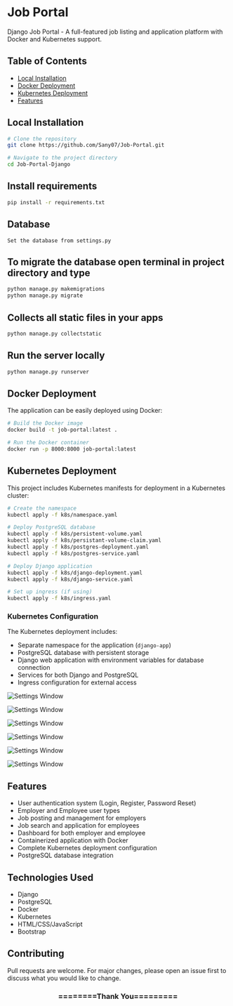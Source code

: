 # Job Portal
Django Job Portal - A full-featured job listing and application platform with Docker and Kubernetes support.

## Table of Contents
- [Local Installation](#local-installation)
- [Docker Deployment](#docker-deployment)
- [Kubernetes Deployment](#kubernetes-deployment)
- [Features](#features)

## Local Installation

```bash
# Clone the repository
git clone https://github.com/Sany07/Job-Portal.git

# Navigate to the project directory
cd Job-Portal-Django
```

## Install requirements

```bash
pip install -r requirements.txt
```

## Database

```
Set the database from settings.py
```

## To migrate the database open terminal in project directory and type
```bash
python manage.py makemigrations
python manage.py migrate
```

## Collects all static files in your apps

```bash
python manage.py collectstatic
```

## Run the server locally
```bash
python manage.py runserver
```

## Docker Deployment

The application can be easily deployed using Docker:

```bash
# Build the Docker image
docker build -t job-portal:latest .

# Run the Docker container
docker run -p 8000:8000 job-portal:latest
```

## Kubernetes Deployment

This project includes Kubernetes manifests for deployment in a Kubernetes cluster:

```bash
# Create the namespace
kubectl apply -f k8s/namespace.yaml

# Deploy PostgreSQL database
kubectl apply -f k8s/persistent-volume.yaml
kubectl apply -f k8s/persistant-volume-claim.yaml
kubectl apply -f k8s/postgres-deployment.yaml
kubectl apply -f k8s/postgres-service.yaml

# Deploy Django application
kubectl apply -f k8s/django-deployment.yaml
kubectl apply -f k8s/django-service.yaml

# Set up ingress (if using)
kubectl apply -f k8s/ingress.yaml
```

### Kubernetes Configuration

The Kubernetes deployment includes:
- Separate namespace for the application (`django-app`)
- PostgreSQL database with persistent storage
- Django web application with environment variables for database connection
- Services for both Django and PostgreSQL
- Ingress configuration for external access

![Settings Window](https://raw.github.com/Sany07/Django-Job-Portal/master/screenshots/screencapture-127-0-0-1-8000-2020-05-08-17_03_46.png)

![Settings Window](https://raw.github.com/Sany07/Django-Job-Portal/master/screenshots/screencapture-127-0-0-1-8000-jobs-2020-05-08-17_40_01.png)

![Settings Window](https://raw.github.com/Sany07/Django-Job-Portal/master/screenshots/screencapture-127-0-0-1-8000-job-79-2020-05-08-16_59_55.png)

![Settings Window](https://raw.github.com/Sany07/Django-Job-Portal/master/screenshots/screencapture-127-0-0-1-8000-job-create-2020-05-08-17_00_46.png)

![Settings Window](https://raw.github.com/Sany07/Django-Job-Portal/master/screenshots/screencapture-127-0-0-1-8000-dashboard-2020-05-08-17_01_07.png)

![Settings Window](https://raw.github.com/Sany07/Django-Job-Portal/master/screenshots/screencapture-127-0-0-1-8000-dashboard-employer-job-54-applicants-2020-05-08-17_01_34.png)

## Features
- User authentication system (Login, Register, Password Reset)
- Employer and Employee user types
- Job posting and management for employers
- Job search and application for employees
- Dashboard for both employer and employee
- Containerized application with Docker
- Complete Kubernetes deployment configuration
- PostgreSQL database integration

## Technologies Used
- Django
- PostgreSQL
- Docker
- Kubernetes
- HTML/CSS/JavaScript
- Bootstrap

## Contributing
Pull requests are welcome. For major changes, please open an issue first to discuss what you would like to change.

<div align="center">
    <h3>========Thank You=========</h3>
</div>

